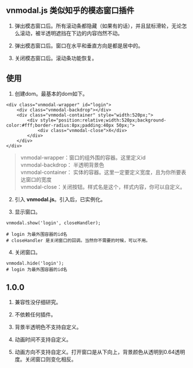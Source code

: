 ## vnmodal.js 类似知乎的模态窗口插件

1. 弹出模态窗口后。所有滚动条都隐藏（如果有的话），并且鼠标滑轮，无论怎么滚动，被半透明遮挡在下边的内容岿然不动。  

2. 弹出模态窗口后。窗口在水平和垂直方向是都是居中的。  

3. 关闭模态窗口后。滚动条功能恢复。

## 使用

1. 创建dom。最基本的dom如下。

```
<div class="vnmodal-wrapper" id="login">
	<div class="vnmodal-backdrop"></div>
	<div class="vnmodal-container" style="width:520px;">
	    <div style="position:relative;width:520px;background-color:#fff;border-radius:8px;padding:40px 50px;">
	        <div class="vnmodal-close">X</div>
	    </div>
	</div>
</div>
```
> vnmodal-wrapper：窗口的组外围的容器。这里定义id  
vnmodal-backdrop： 半透明背景色  
vnmodal-container： 实体的容器。这里一定要定义宽度，且为你所要表达窗口的宽度  
vnmodal-close：关闭按钮。样式名是这个，样式内容，你可以自定义。

2. 引入 **vnmodal.js**。引入后，已实例化。

3. 显示窗口。

```
vnmodal.show('login', closeHandler);

# login 为最外围容器的id名
# closeHandler 是关闭窗口的回调。当然你不需要的时候，可以不用。
```

4. 关闭窗口。

```
vnmodal.hide('login');
# login 为最外围容器的id名
```

## 1.0.0

1. 兼容性没仔细研究。 

2. 不依赖任何插件。 

3. 背景半透明色不支持自定义。

4. 动画时间不支持自定义。

5. 动画方向不支持自定义。打开窗口是从下向上，背景颜色从透明到0.64透明度。关闭窗口则变化相反。  



